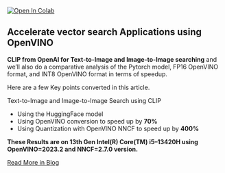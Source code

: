 [![Open In Colab](https://colab.research.google.com/assets/colab-badge.svg)](https://colab.research.google.com/github/lancedb/vectordb-recipes/blob/main/tutorials/Accelerate-Vector-Search-Applications-Using-OpenVINO/clip_text_image_search.ipynb)

## Accelerate vector search Applications using OpenVINO

**CLIP from OpenAI for Text-to-Image and Image-to-Image searching** and we’ll also do a comparative analysis of the Pytorch model, FP16 OpenVINO format, and INT8 OpenVINO format in terms of speedup.

Here are a few Key points converted in this article.

Text-to-Image and Image-to-Image Search using CLIP

- Using the HuggingFace model
- Using OpenVINO conversion to speed up by **70%**
- Using Quantization with OpenVINO NNCF to speed up by **400%**

**These Results are on 13th Gen Intel(R) Core(TM) i5–13420H using OpenVINO=2023.2 and NNCF=2.7.0 version.**

[Read More in Blog](https://blog.lancedb.com/accelerate-vector-search-applications-using-openvino-51366eabf866)